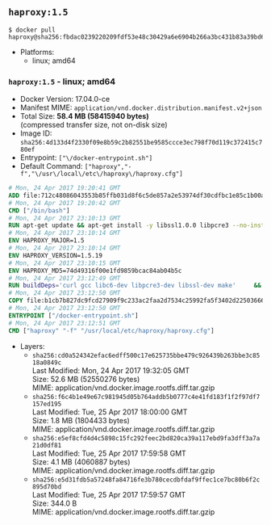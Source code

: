 ## `haproxy:1.5`

```console
$ docker pull haproxy@sha256:fbdac0239220209fdf53e48c30429a6e6904b266a3bc431b83a39bd64738f684
```

-	Platforms:
	-	linux; amd64

### `haproxy:1.5` - linux; amd64

-	Docker Version: 17.04.0-ce
-	Manifest MIME: `application/vnd.docker.distribution.manifest.v2+json`
-	Total Size: **58.4 MB (58415940 bytes)**  
	(compressed transfer size, not on-disk size)
-	Image ID: `sha256:4d133d4f2330f09e8b59c2b82551be9585ccce3ec798f70d119c372415c780ef`
-	Entrypoint: `["\/docker-entrypoint.sh"]`
-	Default Command: `["haproxy","-f","\/usr\/local\/etc\/haproxy\/haproxy.cfg"]`

```dockerfile
# Mon, 24 Apr 2017 19:20:41 GMT
ADD file:712c48086043553b85ffb031d8f6c5de857a2e53974df30cdfbc1e85c1b00a25 in / 
# Mon, 24 Apr 2017 19:20:42 GMT
CMD ["/bin/bash"]
# Mon, 24 Apr 2017 23:10:13 GMT
RUN apt-get update && apt-get install -y libssl1.0.0 libpcre3 --no-install-recommends && rm -rf /var/lib/apt/lists/*
# Mon, 24 Apr 2017 23:10:14 GMT
ENV HAPROXY_MAJOR=1.5
# Mon, 24 Apr 2017 23:10:14 GMT
ENV HAPROXY_VERSION=1.5.19
# Mon, 24 Apr 2017 23:10:15 GMT
ENV HAPROXY_MD5=74d49316f00e1fd9859bcac84ab04b5c
# Mon, 24 Apr 2017 23:12:49 GMT
RUN buildDeps='curl gcc libc6-dev libpcre3-dev libssl-dev make' 	&& set -x 	&& apt-get update && apt-get install -y $buildDeps --no-install-recommends && rm -rf /var/lib/apt/lists/* 	&& curl -SL "http://www.haproxy.org/download/${HAPROXY_MAJOR}/src/haproxy-${HAPROXY_VERSION}.tar.gz" -o haproxy.tar.gz 	&& echo "${HAPROXY_MD5}  haproxy.tar.gz" | md5sum -c 	&& mkdir -p /usr/src/haproxy 	&& tar -xzf haproxy.tar.gz -C /usr/src/haproxy --strip-components=1 	&& rm haproxy.tar.gz 	&& make -C /usr/src/haproxy 		TARGET=linux2628 		USE_PCRE=1 PCREDIR= 		USE_OPENSSL=1 		USE_ZLIB=1 		all 		install-bin 	&& mkdir -p /usr/local/etc/haproxy 	&& cp -R /usr/src/haproxy/examples/errorfiles /usr/local/etc/haproxy/errors 	&& rm -rf /usr/src/haproxy 	&& apt-get purge -y --auto-remove $buildDeps
# Mon, 24 Apr 2017 23:12:50 GMT
COPY file:b1cb7b827dc9fcd27909f9c233ac2faa2d7534c25992fa5f3402d22503666d6d in / 
# Mon, 24 Apr 2017 23:12:50 GMT
ENTRYPOINT ["/docker-entrypoint.sh"]
# Mon, 24 Apr 2017 23:12:51 GMT
CMD ["haproxy" "-f" "/usr/local/etc/haproxy/haproxy.cfg"]
```

-	Layers:
	-	`sha256:cd0a524342efac6edff500c17e625735bbe479c926439b263bbe3c8518a0849c`  
		Last Modified: Mon, 24 Apr 2017 19:32:05 GMT  
		Size: 52.6 MB (52550276 bytes)  
		MIME: application/vnd.docker.image.rootfs.diff.tar.gzip
	-	`sha256:f6c4b1e49e67c981945d05b764addb5b0777c4e41fd183f1f2f97df7157ed195`  
		Last Modified: Tue, 25 Apr 2017 18:00:00 GMT  
		Size: 1.8 MB (1804433 bytes)  
		MIME: application/vnd.docker.image.rootfs.diff.tar.gzip
	-	`sha256:e5ef8cfd4d4c5898c15fc292feec2bd820ca39a117ebd9fa3dff3a7a21d0df81`  
		Last Modified: Tue, 25 Apr 2017 17:59:58 GMT  
		Size: 4.1 MB (4060887 bytes)  
		MIME: application/vnd.docker.image.rootfs.diff.tar.gzip
	-	`sha256:e5d31fdb5a57248fa84716fe3b780cecdbfdaf9ffec1ce7bc80b6f2c895d70bd`  
		Last Modified: Tue, 25 Apr 2017 17:59:57 GMT  
		Size: 344.0 B  
		MIME: application/vnd.docker.image.rootfs.diff.tar.gzip
